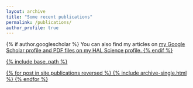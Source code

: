 ```yaml
---
layout: archive
title: "Some recent publications"
permalink: /publications/
author_profile: true
---
```


{% if author.googlescholar %}
  You can also find my articles on <u><a href="{{author.googlescholar}}">my Google Scholar profile</a> and PDF files
  <u><a href="[{{author.googlescholar}}](https://cv.hal.science/chafik-samir)"> on my HAL Science profile</a>.
  </u>
{% endif %}


{% include base_path %}

{% for post in site.publications reversed %}
  {% include archive-single.html %}
{% endfor %}
